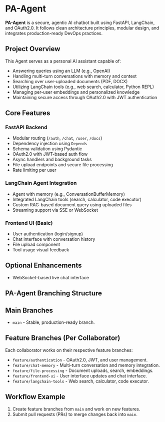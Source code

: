 # PA-Agent

**PA-Agent** is a secure, agentic AI chatbot built using FastAPI, LangChain, and OAuth2.0. It follows clean architecture principles, modular design, and integrates production-ready DevOps practices.

## Project Overview

This Agent serves as a personal AI assistant capable of:
- Answering queries using an LLM (e.g., OpenAI)
- Handling multi-turn conversations with memory and context
- Searching over user-uploaded documents (PDF, DOCX)
- Utilizing LangChain tools (e.g., web search, calculator, Python REPL)
- Managing per-user embeddings and personalized knowledge
- Maintaining secure access through OAuth2.0 with JWT authentication

## Core Features

### FastAPI Backend
- Modular routing (`/auth`, `/chat`, `/user`, `/docs`)
- Dependency injection using `Depends`
- Schema validation using Pydantic
- OAuth2.0 with JWT-based auth flow
- Async handlers and background tasks
- File upload endpoints and secure file processing
- Rate limiting per user

### LangChain Agent Integration
- Agent with memory (e.g., ConversationBufferMemory)
- Integrated LangChain tools (search, calculator, code executor)
- Custom RAG-based document query using uploaded files
- Streaming support via SSE or WebSocket

### Frontend UI (Basic)
- User authentication (login/signup)
- Chat interface with conversation history
- File upload component
- Tool usage visual feedback

## Optional Enhancements
- WebSocket-based live chat interface





## PA-Agent Branching Structure

## Main Branches
- `main` - Stable, production-ready branch.

## Feature Branches (Per Collaborator)
Each collaborator works on their respective feature branches:
- `feature/authentication` - OAuth2.0, JWT, and user management.
- `feature/chat-memory` - Multi-turn conversation and memory integration.
- `feature/file-processing` - Document uploads, search, embeddings.
- `feature/frontend-ui` - User interface updates and chat interface.
- `feature/langchain-tools` - Web search, calculator, code executor.

## Workflow Example
1. Create feature branches from `main` and work on new features.
2. Submit pull requests (PRs) to merge changes back into `main`.




